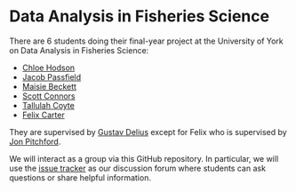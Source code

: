 # Data Analysis in Fisheries Science

There are 6 students doing their final-year project at the University of York on Data Analysis in Fisheries Science:

-   [Chloe Hodson](https://github.com/ChloeH276/Third-Year-Project)
-   [Jacob Passfield](https://github.com/jacobpassfield/third-year-project)
-   [Maisie Beckett](https://github.com/maisiebeckett/3rd-year-project)
-   [Scott Connors](https://github.com/Scott-Connors/3rd-Year-Project)
-   [Tallulah Coyte](https://github.com/tallulahcoyte/3rd-Year-Project)
-   [Felix Carter](https://github.com/Felix-C577/Third-Year-Project)

They are supervised by [Gustav Delius](https://www.york.ac.uk/maths/staff/gustav-delius/) except for Felix who is supervised by [Jon Pitchford](https://www.york.ac.uk/maths/staff/jon-pitchford/).

We will interact as a group via this GitHub repository. In particular, we will use the [issue tracker](https://github.com/gustavdelius/fisheries-data-analysis/issues) as our discussion forum where students can ask questions or share helpful information.
